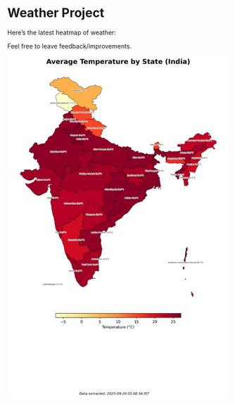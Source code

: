 # Weather Project

Here’s the latest heatmap of weather:

Feel free to leave feedback/improvements.

![India Heatmap](docs/assets/india_heatmap.png?v=CDE79D)
